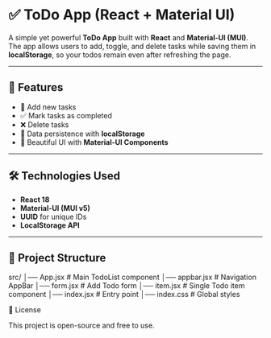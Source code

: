 # ✅ ToDo App (React + Material UI)

A simple yet powerful **ToDo App** built with **React** and **Material-UI (MUI)**.  
The app allows users to add, toggle, and delete tasks while saving them in **localStorage**, so your todos remain even after refreshing the page.

---

## 🚀 Features
- 📌 Add new tasks  
- ✅ Mark tasks as completed  
- ❌ Delete tasks  
- 💾 Data persistence with **localStorage**  
- 🎨 Beautiful UI with **Material-UI Components**  

---

## 🛠️ Technologies Used
- **React 18**  
- **Material-UI (MUI v5)**  
- **UUID** for unique IDs  
- **LocalStorage API**  

---

## 📂 Project Structure
src/
│── App.jsx # Main TodoList component
│── appbar.jsx # Navigation AppBar
│── form.jsx # Add Todo form
│── item.jsx # Single Todo item component
│── index.jsx # Entry point
│── index.css # Global styles

📝 License

This project is open-source and free to use.
